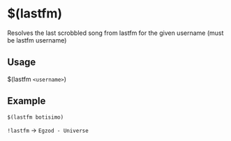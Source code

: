 # $(lastfm)
Resolves the last scrobbled song from lastfm for the given username (must be lastfm username)

## Usage
$(lastfm `<username>`)

## Example
    $(lastfm botisimo)

`!lastfm` -> `Egzod - Universe`
